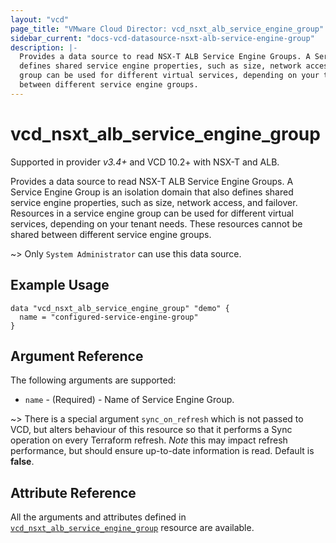 ```yaml
---
layout: "vcd"
page_title: "VMware Cloud Director: vcd_nsxt_alb_service_engine_group"
sidebar_current: "docs-vcd-datasource-nsxt-alb-service-engine-group"
description: |-
  Provides a data source to read NSX-T ALB Service Engine Groups. A Service Engine Group is an isolation domain that also
  defines shared service engine properties, such as size, network access, and failover. Resources in a service engine
  group can be used for different virtual services, depending on your tenant needs. These resources cannot be shared
  between different service engine groups.
---
```


# vcd\_nsxt\_alb\_service\_engine\_group

Supported in provider *v3.4+* and VCD 10.2+ with NSX-T and ALB.

Provides a data source to read NSX-T ALB Service Engine Groups. A Service Engine Group is an isolation domain that also
defines shared service engine properties, such as size, network access, and failover. Resources in a service engine
group can be used for different virtual services, depending on your tenant needs. These resources cannot be shared
between different service engine groups.

~> Only `System Administrator` can use this data source.

## Example Usage

```hcl
data "vcd_nsxt_alb_service_engine_group" "demo" {
  name = "configured-service-engine-group"
}
```

## Argument Reference

The following arguments are supported:

* `name` - (Required)  - Name of Service Engine Group.

~> There is a special argument `sync_on_refresh` which is not passed to VCD, but alters behaviour of this resource so
that it performs a Sync operation on every Terraform refresh. *Note* this may impact refresh performance, but should
ensure up-to-date information is read. Default is **false**.

## Attribute Reference

All the arguments and attributes defined in
[`vcd_nsxt_alb_service_engine_group`](/docs/providers/vcd/r/nsxt_alb_service_engine_group.html) resource are available.
